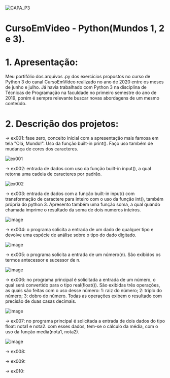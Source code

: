 ![CAPA_P3](https://user-images.githubusercontent.com/50182271/126639971-dbf85f7f-99b5-4b85-9368-35fec7f345ce.jpg)

# CursoEmVideo - Python(Mundos 1, 2 e 3).

# 1. Apresentação:

  Meu portifólio dos arquivos .py dos exercícios propostos no curso de Python 3 do canal CursoEmVídeo realizado no ano de 2020 entre os meses de junho e julho. Já havia trabalhado com Python 3 na disciplina de Técnicas de Programação na faculdade no primeiro semestre do ano de 2019, porém é sempre relevante buscar novas abordagens de um mesmo conteúdo.
# 2. Descrição dos projetos:

-> ex001: fase zero, conceito inicial com a apresentação mais famosa em tela "Olá, Mundo!". Uso da função built-in print(). Faço uso também de mudança de cores dos caracteres.

![ex001](https://user-images.githubusercontent.com/50182271/126657602-71eef496-3efe-4d5b-a198-b6d550346787.jpg)

-> ex002: entrada de dados com uso da função built-in input(), a qual retorna uma cadeia de caracteres por padrão.<br />

![ex002](https://user-images.githubusercontent.com/50182271/126665223-31ccbe29-5af9-4a05-b9b2-5854a6092b54.jpg)

-> ex003: entrada de dados com a função built-in input() com transformação de caractere para inteiro com o uso da função int(), também própria do python 3. Apresento também uma função soma, a qual quando chamada imprime o resultado da soma de dois numeros inteiros. <br />

![image](https://user-images.githubusercontent.com/50182271/126665567-734f08af-7c28-4e38-8b8e-70c07e698cc8.png)

-> ex004: o programa solicita a entrada de um dado de qualquer tipo e devolve uma espécie de análise sobre o tipo do dado digitado.

![image](https://user-images.githubusercontent.com/50182271/126666036-ca0e6de4-d1cd-4c47-82ad-56ca2e01d009.png)

-> ex005: o programa solicita a entrada de um número(n). São exibidos os termos antecessor e sucessor de n.

![image](https://user-images.githubusercontent.com/50182271/126726605-dae33c19-ac0c-43ad-874d-22f7ddd88356.png)

-> ex006:  no programa principal é solicitada a entrada de um número, o qual será convertido para o tipo real(float()). São exibidas três operações, as quais são feitas com o uso desse número: 1: raiz do número; 2: triplo do número; 3: dobro do número. Todas as operações exibem o resultado com precisão de duas casas decimais.

![image](https://user-images.githubusercontent.com/50182271/126727065-efe69db8-a387-422e-85d2-dc7db21032ff.png)

-> ex007: no programa principal é solicitada a entrada de dois dados do tipo float: nota1 e nota2. com esses dados, tem-se o cálculo da média, com o uso da função media(nota1, nota2).

![image](https://user-images.githubusercontent.com/50182271/126727410-9ca4c1c9-d3b6-4bd4-b2f5-66b8854b88c9.png)

-> ex008:


-> ex009:


-> ex010:




